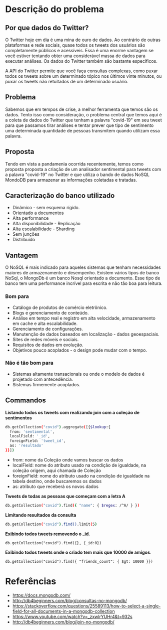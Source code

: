 # Descrição do problema

## Por que dados do Twitter?

O Twitter hoje em dia é uma mina de ouro de dados. Ao contrário de outras plataformas e rede sociais, quase todos os tweets dos usuários são completamente públicos e acessíveis. Essa é uma enorme vantagem se você estiver tentando obter uma considerável massa de dados para executar análises. Os dados do Twitter também são bastante específicos.

A API do Twitter permite que você faça consultas complexas, como puxar todos os tweets sobre um determinado tópico nos últimos vinte minutos, ou puxar os tweets não retuitados de um determinado usuário.

## Problema

Sabemos que em tempos de crise, a melhor ferramenta que temos são os dados. Tento isso como consideração, o problema central que temos aqui é a coleta de dados do Twitter que tenham a palavra "covid-19" em seu tweet para que passamos tirar análises e tentar prever que tipo de sentimento uma determinada quantidade de pessoas transmitem quando utilizam essa palavra.

## Proposta

Tendo em vista a pandamenia ocorrida recentemente, temos como proposta proposta a criação de um analisador sentimental para tweets com a palavra "covid-19" no Twitter e que utiliza o bando de dados NoSQL MondoDB para armazenar as informações coletadas e tratadas.

## Caracterização do banco utilizado

* Dinâmico - sem esquema rígido.
* Orientado a documentos
* Alta performance
* Alta disponibilidade - Replicação
* Alta escalabilidade - Sharding
* Sem junções
* Distribuído

## Vantagem

O NoSQL é mais indicado para aqueles sistemas que tenham necessidades maiores de armazenamento e desempenho. Existem vários tipos de banco NoSql, o MongoDb é um banco Nosql orientado a documento. Esse tipo de banco tem uma performance incrível para escrita e não tão boa para leitura.

### Bom para

* Catálogo de produtos de comércio eletrônico.
* Blogs e gerenciamento de conteúdo.
* Análise em tempo real e registro em alta velocidade, armazenamento em cache e alta escalabilidade.
* Gerenciamento de configurações.
* Manutenção de dados baseados em localização - dados geoespaciais.
* Sites de redes móveis e sociais.
* Requisitos de dados em evolução.
* Objetivos pouco acoplados - o design pode mudar com o tempo.

### Não é tão bom para

* Sistemas altamente transacionais ou onde o modelo de dados é projetado com antecedência.
* Sistemas firmemente acoplados.

## Commandos

**Listando todos os tweets com realizando join com a coleção de sentimentos**

```bash
db.getCollection("covid").aggregate([{$lookup:{
  from: 'sentimental',
  localField: '_id',
  foreignField: 'tweet_id',
  as: 'resultado'
}}])
```

* from: nome da Coleção onde vamos buscar os dados
* localField: nome do atributo usado na condição de igualdade, na coleção origem, aqui chamada de Coleção
* foreignField: nome do atributo usado na condição de igualdade na tabela destino, onde buscaremos os dados
* as: atributo que receberá os novos dados


**Tweets de todas as pessoas que começam com a letra A**

```bash
db.getCollection("covid").find({ "name": { $regex: /^A/ } })
```

**Limitando resultados da consulta**

```bash
db.getCollection("covid").find().limit(5)
```

**Exibindo todos tweets removendo o _id**.

```
db.getCollection("covid").find({}, {_id:0})
```

**Exibindo todos tweets onde o criado tem mais que 10000 de amigos**.

```
db.getCollection("covid").find({ "friends_count": { $gt: 10000 }})
```

# Referências

* https://docs.mongodb.com/
* http://db4beginners.com/blog/consultas-no-mongodb/
* https://stackoverflow.com/questions/25589113/how-to-select-a-single-field-for-all-documents-in-a-mongodb-collection
* https://www.youtube.com/watch?v=_zxwlrYUHr4&t=932s
* http://db4beginners.com/blog/join-no-mongodb/
